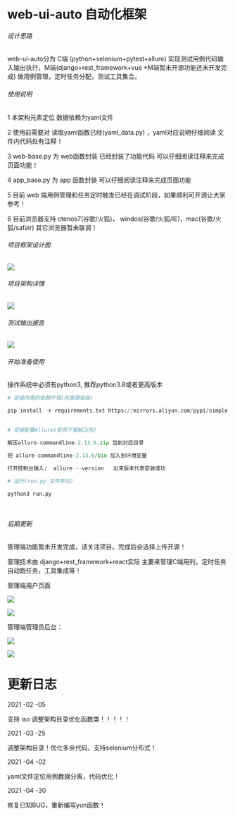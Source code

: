# web-ui-auto 自动化框架

###### 设计思路

web-ui-auto分为 C端 (python+selenium+pytest+allure) 实现测试用例代码输入输出执行，M端(django+rest_framework+vue *M端暂未开源功能还未开发完成) 做用例管理，定时任务分配，测试工具集合。

###### 使用说明

1 本架构元素定位 数据依赖为yaml文件

2 使用前需要对 读取yaml函数已经(yaml_data.py) ，yaml对应说明仔细阅读 文件内代码处有注释！

3 web-base.py 为 web函数封装 已经封装了功能代码 可以仔细阅读注释来完成页面功能！

4 app_base.py 为 app 函数封装 可以仔细阅读注释来完成页面功能

5 目前 web 端用例管理和任务定时触发已经在调试阶段，如果顺利可开源让大家参考！

6 目前浏览器支持 ctenos7(谷歌/火狐)， windos(谷歌/火狐/IE)，mac(谷歌/火狐/safair) 其它浏览器暂未联调！


###### 项目框架设计图

![](https://github.com/hanwenlu2016/web-ui/blob/main/doct/img/frame.png)

###### 项目架构详情

![](https://github.com/hanwenlu2016/web-ui/blob/main/doct/img/frameexplain.png)

###### 测试输出报告

![](https://github.com/hanwenlu2016/web-ui/blob/main/doct/img/testresult.png)

###### 开始准备使用

操作系统中必须有python3, 推荐python3.8或者更高版本



```python
# 安装所需的依赖环境(阿里源安装)

pip install -r requirements.txt https://mirrors.aliyun.com/pypi/simple  

    
# 安装配置Allure(官网下载解压包)

解压allure-commandline-2.13.6.zip 包到对应目录

把 allure-commandline-2.13.6/bin 加入到环境变量

打开控制台输入:  allure --version   出来版本代表安装成功
    
# 运行(run.py 文件即可)

python3 run.py

  
```



###### 后期更新

管理端功能暂未开发完成，请关注项目。完成后会选择上传开源！



管理技术由 django+rest_framework+react实际 主要来管理C端用列，定时任务自动跑任务，工具集成等！



管理端用户页面



![](https://github.com/hanwenlu2016/web-ui/blob/main/doct/img/manage1.png)

![](https://github.com/hanwenlu2016/web-ui/blob/main/doct/img/manage2.png)



管理端管理员后台：

![](https://github.com/hanwenlu2016/web-ui/blob/main/doct/img/admin1.png)



![](https://github.com/hanwenlu2016/web-ui/blob/main/doct/img/admin2.png)


# 更新日志
2021 -02 -05

支持 iso 调整架构目录优化函数类！！！！！

2021 -03 -25

调整架构目录！优化多余代码，支持selenium分布式！


2021 -04 -02

yaml文件定位用例数据分离，代码优化！

2021 -04 -30

修复已知BUG，重新编写yun函数！
